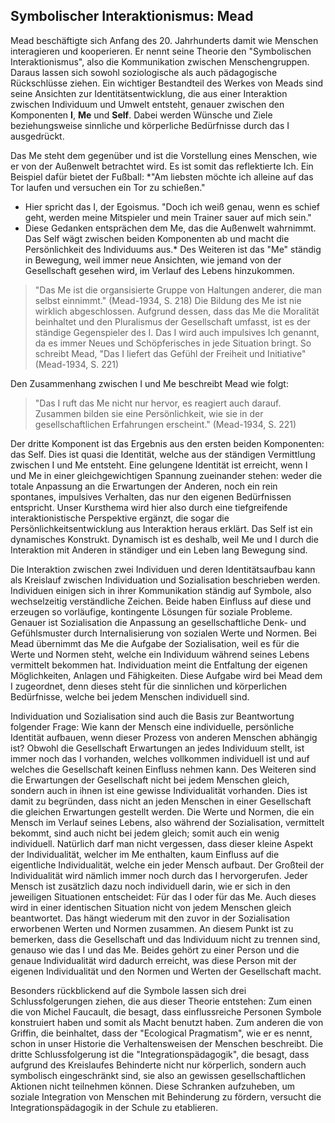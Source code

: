 ## Symbolischer Interaktionismus: Mead

Mead beschäftigte sich Anfang des 20. Jahrhunderts damit wie Menschen interagieren und kooperieren.
Er nennt seine Theorie den "Symbolischen Interaktionismus", also die Kommunikation zwischen Menschengruppen.
Daraus lassen sich sowohl soziologische als auch pädagogische Rückschlüsse ziehen.
Ein wichtiger Bestandteil des Werkes von Meads sind seine Ansichten zur Identitätsentwicklung, die aus einer Interaktion zwischen Individuum und Umwelt entsteht, genauer zwischen den Komponenten **I**, **Me** und **Self**.
Dabei werden Wünsche und Ziele beziehungsweise sinnliche und körperliche Bedürfnisse durch das I ausgedrückt.

Das Me steht dem gegenüber und ist die Vorstellung eines Menschen, wie er von der Außenwelt betrachtet wird.
Es ist somit das reflektierte Ich.
Ein Beispiel dafür bietet der Fußball:
*"Am liebsten möchte ich alleine auf das Tor laufen und versuchen ein Tor zu schießen."
- Hier spricht das I, der Egoismus.
"Doch ich weiß genau, wenn es schief geht, werden meine Mitspieler und mein Trainer sauer auf mich sein."
- Diese Gedanken entsprächen dem Me, das die Außenwelt wahrnimmt.
Das Self wägt zwischen beiden Komponenten ab und macht die Persönlichkeit des Individuums aus.*
Des Weiteren ist das "Me" ständig in Bewegung, weil immer neue Ansichten, wie jemand von der Gesellschaft gesehen wird, im Verlauf des Lebens hinzukommen.
>"Das Me ist die organsisierte Gruppe von Haltungen anderer, die man selbst einnimmt."
> (Mead-1934, S. 218)
Die Bildung des Me ist nie wirklich abgeschlossen.
Aufgrund dessen, dass das Me die Moralität beinhaltet und den Pluralismus der Gesellschaft umfasst, ist es der ständige Gegenspieler des I.
Das I wird auch impulsives Ich genannt, da es immer Neues und Schöpferisches in jede Situation bringt.
So schreibt Mead,
>"Das I liefert das Gefühl der Freiheit und Initiative" (Mead-1934, S. 221)

Den Zusammenhang zwischen I und Me beschreibt Mead wie folgt:
>"Das I ruft das Me nicht nur hervor, es reagiert auch darauf. Zusammen bilden sie eine Persönlichkeit, wie sie in der gesellschaftlichen Erfahrungen erscheint." (Mead-1934, S. 221)

Der dritte Komponent ist das Ergebnis aus den ersten beiden Komponenten: das Self.
Dies ist quasi die Identität, welche aus der ständigen Vermittlung zwischen I und Me entsteht.
Eine gelungene Identität ist erreicht, wenn I und Me in einer gleichgewichtigen Spannung zueinander stehen: weder die totale Anpassung an die Erwartungen der Anderen, noch ein rein spontanes, impulsives Verhalten, das nur den eigenen Bedürfnissen entspricht.
Unser Kursthema wird hier also durch eine tiefgreifende interaktionistische Perspektive ergänzt, die sogar die Persönlichkeitsentwicklung aus Interaktion heraus erklärt.
Das Self ist ein dynamisches Konstrukt.
Dynamisch ist es deshalb, weil Me und I durch die Interaktion mit Anderen in ständiger und ein Leben lang Bewegung sind.

Die Interaktion zwischen zwei Individuen und deren Identitätsaufbau kann als Kreislauf zwischen Individuation und Sozialisation beschrieben werden.
Individuen einigen sich in ihrer Kommunikation ständig auf Symbole, also wechselzeitig verständliche Zeichen.
Beide haben Einfluss auf diese und erzeugen so vorläufige, kontingente Lösungen für soziale Probleme.
Genauer ist Sozialisation die Anpassung an gesellschaftliche Denk- und Gefühlsmuster durch Internalisierung von sozialen Werte und Normen.
Bei Mead übernimmt das Me die Aufgabe der Sozialisation, weil es für die Werte und Normen steht, welche ein Individuum während seines Lebens vermittelt bekommen hat.
Individuation meint die Entfaltung der eigenen Möglichkeiten, Anlagen und Fähigkeiten.
Diese Aufgabe wird bei Mead dem I zugeordnet, denn dieses steht für die sinnlichen und körperlichen Bedürfnisse, welche bei jedem Menschen individuell sind.

<!-- TODO: VK ab hier bis unten noch kürzen -->
Individuation und Sozialisation sind auch die Basis zur Beantwortung folgender Frage:
Wie kann der Mensch eine individuelle, persönliche Identität aufbauen, wenn dieser Prozess von anderen Menschen abhängig ist?
Obwohl die Gesellschaft Erwartungen an jedes Individuum stellt, ist immer noch das I vorhanden, welches vollkommen individuell ist und auf welches die Gesellschaft keinen Einfluss nehmen kann. Des Weiteren sind die Erwartungen der Gesellschaft nicht bei jedem Menschen gleich, sondern auch in ihnen ist eine gewisse Individualität vorhanden. Dies ist damit zu begründen, dass nicht an jeden Menschen in einer Gesellschaft die gleichen Erwartungen gestellt werden. Die Werte und Normen, die ein Mensch im Verlauf seines Lebens, also während der Sozialisation, vermittelt bekommt, sind auch nicht bei jedem gleich; somit auch ein wenig individuell. Natürlich darf man nicht vergessen, dass dieser kleine Aspekt der Individualität, welcher im Me enthalten, kaum Einfluss auf die eigentliche Individualität, welche ein jeder Mensch aufbaut. Der Großteil der Individualität wird nämlich immer noch durch das I hervorgerufen.
Jeder Mensch ist zusätzlich dazu noch individuell darin, wie er sich in den jeweiligen Situationen entscheidet: Für das I oder für das Me. Auch dieses wird in einer identischen Situation nicht von jedem Menschen gleich beantwortet. Das hängt wiederum mit den zuvor in der Sozialisation erworbenen Werten und Normen zusammen.
An diesem Punkt ist zu bemerken, dass die Gesellschaft und das Individuum nicht zu trennen sind, genauso wie das I und das Me. Beides gehört zu einer Person und die genaue Individualität wird dadurch erreicht, was diese Person mit der eigenen Individualität und den Normen und Werten der Gesellschaft macht.

Besonders rückblickend auf die Symbole lassen sich drei Schlussfolgerungen ziehen, die aus dieser Theorie entstehen:
Zum einen die von Michel Faucault, die besagt, dass einflussreiche Personen Symbole konstruiert haben und somit als Macht benutzt haben.
Zum anderen die von Griffin, die beinhaltet, dass der "Ecological Pragmatism", wie er es nennt, schon in unser Historie die Verhaltensweisen der Menschen beschreibt.
Die dritte Schlussfolgerung ist die "Integrationspädagogik", die besagt, dass aufgrund des Kreislaufes Behinderte nicht nur körperlich, sondern auch symbolisch eingeschränkt sind, sie also an gewissen gesellschaftlichen Aktionen nicht teilnehmen können.
Diese Schranken aufzuheben, um soziale Integration von Menschen mit Behinderung zu fördern, versucht die Integrationspädagogik in der Schule zu etablieren.
